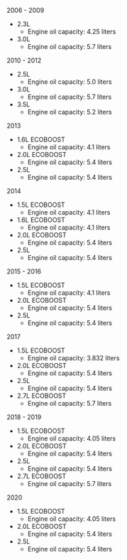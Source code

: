 2006 - 2009
- 2.3L
    - Engine oil capacity: 4.25 liters
- 3.0L
    - Engine oil capacity: 5.7 liters

2010 - 2012
- 2.5L
    - Engine oil capacity: 5.0 liters
- 3.0L
    - Engine oil capacity: 5.7 liters
- 3.5L
    - Engine oil capacity: 5.2 liters

2013
- 1.6L ECOBOOST
    - Engine oil capacity: 4.1 liters
- 2.0L ECOBOOST
    - Engine oil capacity: 5.4 liters
- 2.5L
    - Engine oil capacity: 5.4 liters

2014
- 1.5L ECOBOOST
    - Engine oil capacity: 4.1 liters
- 1.6L ECOBOOST
    - Engine oil capacity: 4.1 liters
- 2.0L ECOBOOST
    - Engine oil capacity: 5.4 liters
- 2.5L
    - Engine oil capacity: 5.4 liters

2015 - 2016
- 1.5L ECOBOOST
    - Engine oil capacity: 4.1 liters
- 2.0L ECOBOOST
    - Engine oil capacity: 5.4 liters
- 2.5L
    - Engine oil capacity: 5.4 liters

2017
- 1.5L ECOBOOST
    - Engine oil capacity: 3.832 liters
- 2.0L ECOBOOST
    - Engine oil capacity: 5.4 liters
- 2.5L
    - Engine oil capacity: 5.4 liters
- 2.7L ECOBOOST
    - Engine oil capacity: 5.7 liters

2018 - 2019
- 1.5L ECOBOOST
    - Engine oil capacity: 4.05 liters
- 2.0L ECOBOOST
    - Engine oil capacity: 5.4 liters
- 2.5L
    - Engine oil capacity: 5.4 liters
- 2.7L ECOBOOST
    - Engine oil capacity: 5.7 liters

2020
- 1.5L ECOBOOST
    - Engine oil capacity: 4.05 liters
- 2.0L ECOBOOST
    - Engine oil capacity: 5.4 liters
- 2.5L
    - Engine oil capacity: 5.4 liters
